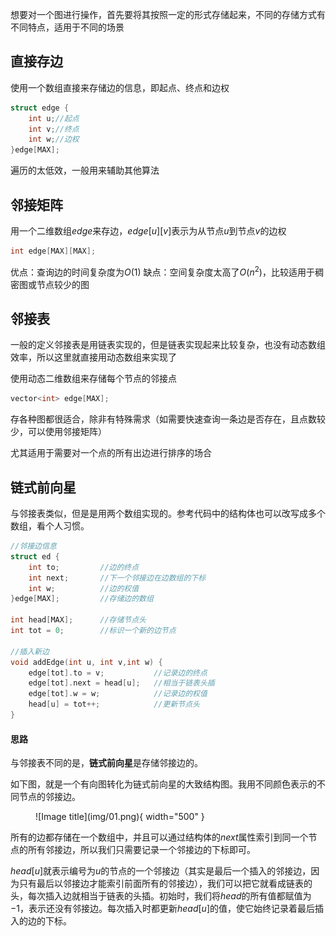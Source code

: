 

想要对一个图进行操作，首先要将其按照一定的形式存储起来，不同的存储方式有不同特点，适用于不同的场景

## **直接存边**

使用一个数组直接来存储边的信息，即起点、终点和边权

```cpp
struct edge {
    int u;//起点
    int v;//终点
    int w;//边权
}edge[MAX];
```
遍历的太低效，一般用来辅助其他算法

## **邻接矩阵**

用一个二维数组$edge$来存边，$edge[u][v]$表示为从节点$u$到节点$v$的边权
```cpp
int edge[MAX][MAX];
```
优点：查询边的时间复杂度为$O(1)$
缺点：空间复杂度太高了$O(n^2)$，比较适用于稠密图或节点较少的图

## **邻接表**

一般的定义邻接表是用链表实现的，但是链表实现起来比较复杂，也没有动态数组效率，所以这里就直接用动态数组来实现了

使用动态二维数组来存储每个节点的邻接点
```cpp
vector<int> edge[MAX];
```
存各种图都很适合，除非有特殊需求（如需要快速查询一条边是否存在，且点数较少，可以使用邻接矩阵）

尤其适用于需要对一个点的所有出边进行排序的场合

## **链式前向星**

与邻接表类似，但是是用两个数组实现的。参考代码中的结构体也可以改写成多个数组，看个人习惯。

```cpp
//邻接边信息
struct ed {
    int to;         //边的终点
    int next;       //下一个邻接边在边数组的下标
    int w;          //边的权值
}edge[MAX];         //存储边的数组

int head[MAX];      //存储节点头
int tot = 0;        //标识一个新的边节点

//插入新边
void addEdge(int u, int v,int w) {
    edge[tot].to = v;           //记录边的终点
    edge[tot].next = head[u];   //相当于链表头插
    edge[tot].w = w;            //记录边的权值
    head[u] = tot++;            //更新节点头
}
```
#### 思路
与邻接表不同的是，**链式前向星**是存储邻接边的。

如下图，就是一个有向图转化为链式前向星的大致结构图。我用不同颜色表示的不同节点的邻接边。

<figure markdown="span">
  ![Image title](img/01.png){ width="500" }
</figure>

<!-- <div align="center"><img src="img/01.png"width="500"></div> -->

所有的边都存储在一个数组中，并且可以通过结构体的$next$属性索引到同一个节点的所有邻接边，所以我们只需要记录一个邻接边的下标即可。

$head[u]$就表示编号为$u$的节点的一个邻接边（其实是最后一个插入的邻接边，因为只有最后以邻接边才能索引前面所有的邻接边），我们可以把它就看成链表的头，每次插入边就相当于链表的头插。初始时，我们将$head$的所有值都赋值为$-1$，表示还没有邻接边。每次插入时都更新$head[u]$的值，使它始终记录着最后插入的边的下标。
